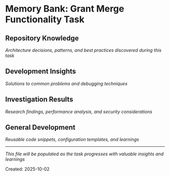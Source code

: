 # Memory Bank: Grant Merge Functionality Task

## Repository Knowledge
*Architecture decisions, patterns, and best practices discovered during this task*

## Development Insights
*Solutions to common problems and debugging techniques*

## Investigation Results
*Research findings, performance analysis, and security considerations*

## General Development
*Reusable code snippets, configuration templates, and learnings*

---

*This file will be populated as the task progresses with valuable insights and learnings*

Created: 2025-10-02
